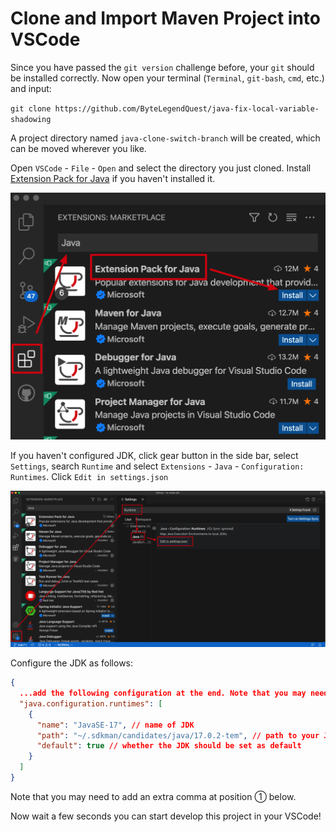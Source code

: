 # Clone and Import Maven Project into VSCode


Since you have passed the `git version` challenge before, your `git` should be installed correctly.
Now open your terminal (`Terminal`, `git-bash`, `cmd`, etc.) and input:

`git clone https://github.com/ByteLegendQuest/java-fix-local-variable-shadowing`

A project directory named `java-clone-switch-branch` will be created, which can be moved wherever you like.

Open `VSCode` - `File` - `Open` and select the directory you just cloned.
Install [Extension Pack for Java](https://marketplace.visualstudio.com/items?itemName=vscjava.vscode-java-pack) if you haven't installed it.

![install-extension-pack-for-java.png](https://raw.githubusercontent.com/ByteLegendQuest/java-clone-switch-branch/main/docs/install-extension-pack-for-java.png)

If you haven't configured JDK, click gear button in the side bar, select `Settings`,
search `Runtime` and select `Extensions` - `Java` - `Configuration: Runtimes`.
Click `Edit in settings.json`

![edit-settings-json.png](https://raw.githubusercontent.com/ByteLegendQuest/java-clone-switch-branch/main/docs/edit-settings-json.png)

Configure the JDK as follows:

```json
{
  ...add the following configuration at the end. Note that you may need an extra comma.
  "java.configuration.runtimes": [
    {
      "name": "JavaSE-17", // name of JDK
      "path": "~/.sdkman/candidates/java/17.0.2-tem", // path to your JDK installation
      "default": true // whether the JDK should be set as default
    }
  ]
}
```

Note that you may need to add an extra comma at position ① below.

Now wait a few seconds you can start develop this project in your VSCode!
